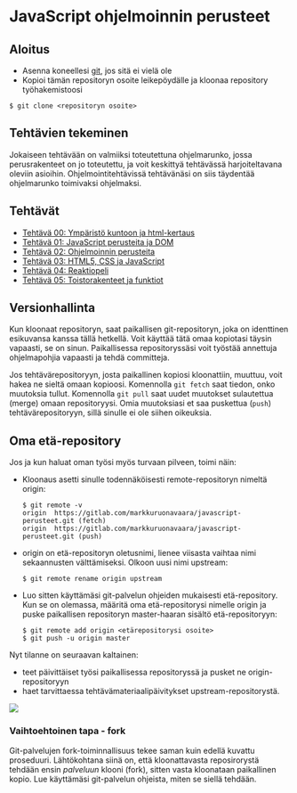 

# JavaScript ohjelmoinnin perusteet

## Aloitus
- Asenna koneellesi [git](https://git-scm.com/downloads), jos sitä ei vielä ole 
- Kopioi tämän repositoryn osoite leikepöydälle ja kloonaa repository työhakemistoosi
```shell
$ git clone <repositoryn osoite>
``` 

## Tehtävien tekeminen
Jokaiseen tehtävään on valmiiksi toteutettuna ohjelmarunko, jossa perusrakenteet on jo toteutettu, ja voit keskittyä tehtävässä harjoiteltavana oleviin asioihin. Ohjelmointitehtävissä tehtävänäsi on siis täydentää ohjelmarunko toimivaksi ohjelmaksi. 


## Tehtävät

- [Tehtävä 00: Ympäristö kuntoon ja html-kertaus](t00/README.md)
- [Tehtävä 01: JavaScript perusteita ja DOM](t01/README.md)
- [Tehtävä 02: Ohjelmoinnin perusteita](t02/README.md)
- [Tehtävä 03: HTML5, CSS ja JavaScript](t03/README.md)
- [Tehtävä 04: Reaktiopeli](t04/README.md)
- [Tehtävä 05: Toistorakenteet ja funktiot](t05/README.md)

## Versionhallinta

Kun kloonaat repositoryn, saat paikallisen git-repositoryn, joka on identtinen esikuvansa kanssa tällä hetkellä. Voit käyttää tätä omaa kopiotasi täysin vapaasti, se on sinun. Paikallisessa repositoryssäsi voit työstää annettuja ohjelmapohjia vapaasti ja tehdä committeja. 

Jos tehtävärepositoryyn, josta paikallinen kopiosi kloonattiin, muuttuu, voit hakea ne sieltä omaan kopioosi. Komennolla `git fetch` saat tiedon, onko muutoksia tullut. Komennolla `git pull` saat uudet muutokset sulautettua (merge) omaan repositoryysi. Omia muutoksiasi et saa puskettua (`push`) tehtävärepositoryyn, sillä sinulle ei ole siihen oikeuksia.

## Oma etä-repository

Jos ja kun haluat oman työsi myös turvaan pilveen, toimi näin:
- Kloonaus asetti sinulle todennäköisesti remote-repositoryn nimeltä origin:
    ```console
    $ git remote -v
    origin  https://gitlab.com/markkuruonavaara/javascript-perusteet.git (fetch)
    origin  https://gitlab.com/markkuruonavaara/javascript-perusteet.git (push)
    ```

- origin on etä-repositoryn oletusnimi, lienee viisasta vaihtaa nimi sekaannusten välttämiseksi. Olkoon uusi nimi upstream:
    ```console
    $ git remote rename origin upstream
    ```
- Luo sitten käyttämäsi git-palvelun ohjeiden mukaisesti etä-repository. Kun se on olemassa, määritä oma etä-repositorysi nimelle origin ja puske paikallisen repositoryn master-haaran sisältö etä-repositoryyn:
    ```console
    $ git remote add origin <etärepositorysi osoite>
    $ git push -u origin master
    ```
Nyt tilanne on seuraavan kaltainen:
- teet päivittäiset työsi paikallisessa repositoryssä ja pusket ne origin-repositoryyn
- haet tarvittaessa tehtävämateriaalipäivitykset upstream-repositorystä.
  
<image src="media/multiple_remotes.png" max-width="400px"/>

### Vaihtoehtoinen tapa - fork

Git-palvelujen fork-toiminnallisuus tekee saman kuin edellä kuvattu proseduuri. Lähtökohtana siinä on, että kloonattavasta reposirorystä tehdään ensin _palveluun_ klooni (fork), sitten vasta kloonataan paikallinen kopio. Lue käyttämäsi git-palvelun ohjeista, miten se siellä tehdään. 